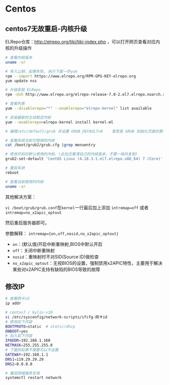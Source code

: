 # Centos

## centos7无故重启-内核升级

ELRepo仓库：http://elrepo.org/tiki/tiki-index.php ，可以打开网页查看对应内核的升级操作

```bash
# 查看内核版本
uname -sr

# 导入公钥，如果失败, 执行下面一步yum
rpm --import https://www.elrepo.org/RPM-GPG-KEY-elrepo.org
yum update nss

# 升级安装 ELRepo
rpm -Uvh http://www.elrepo.org/elrepo-release-7.0-2.el7.elrepo.noarch.rpm

# 查看列表
yum --disablerepo="*" --enablerepo="elrepo-kernel" list available

# 安装最新的主线稳定内核
yum --enablerepo=elrepo-kernel install kernel-ml

# 编辑/etc/default/grub 并设置 GRUB_DEFAULT=0    意思是 GRUB 初始化页面的第一个内核将作为默认内核

# 查看系统当前可使用的内核
cat /boot/grub2/grub.cfg |grep menuentry

# 修改开机时默认使用的内核，(此处应看清自己的内核版本，不要一味的复制)
grub2-set-default 'CentOS Linux (4.18.3-1.el7.elrepo.x86_64) 7 (Core)'

# 重启系统
reboot

# 查看当前使用的内核
uname -sr
```

其他解决方案：

`vi /boot/grub/grub.conf`在`kernel`一行最后加上添加 `intremap=off` 或者 `intremap=no_x2apic_optout`

然后重启服务器即可。

参数解释：
`intremap={on,off,nosid,no_x2apic_optout}`

* `on`：(默认值)开启中断重映射,BIOS中默认开启
* `off`：关闭中断重映射
* `nosid`：重映射时不对SID(Source ID)做检查
* `no_x2apic_optout`：无视BIOS的设置，强制禁用x2APIC特性，主要用于解决某些对x2APIC支持有缺陷的BIOS导致的故障

## 修改IP

```bash
# 查看网卡id
ip addr

# centos7 / kylin-v10
vi /etc/sysconfig/network-scripts/ifcfg-网卡id
# 修改如下内容
BOOTPROTO=static  # static/dhcp
ONBOOT=yes
# 加入如下内容
IPADDR=192.168.1.160
NETMASK=255.255.255.0
# 下面的如果不需要可以不设置
GATEWAY=192.168.1.1
DNS1=119.29.29.29
DNS2=8.8.8.8

# 重启网络服务生效
systemctl restart network
```